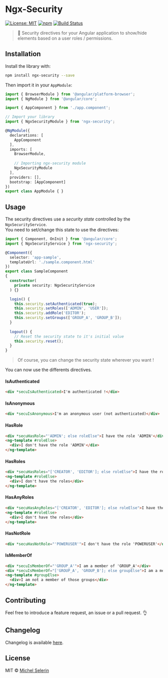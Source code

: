 # Ngx-Security

[![License: MIT](https://img.shields.io/badge/License-MIT-yellow.svg)](https://opensource.org/licenses/MIT)
[![npm](https://img.shields.io/npm/v/ngx-security.svg)](https://www.npmjs.com/package/ngx-security)
[![Build Status](https://travis-ci.org/mselerin/ngx-security.svg?branch=master)](https://travis-ci.org/mselerin/ngx-security)

> :closed_lock_with_key: Security directives for your Angular application to show/hide elements based on a user roles / permissions.


## Installation
Install the library with:
```bash
npm install ngx-security --save
```

Then import it in your `AppModule`:
```typescript
import { BrowserModule } from '@angular/platform-browser';
import { NgModule } from '@angular/core';

import { AppComponent } from './app.component';

// Import your library
import { NgxSecurityModule } from 'ngx-security';

@NgModule({
  declarations: [
    AppComponent
  ],
  imports: [
    BrowserModule,
    
    // Importing ngx-security module
    NgxSecurityModule
  ],
  providers: [],
  bootstrap: [AppComponent]
})
export class AppModule { }
```


## Usage

The security directives use a *security state* controlled by the `NgxSecurityService`.  
You need to set/change this state to use the directives:  

```typescript
import { Component, OnInit } from '@angular/core';
import { NgxSecurityService } from 'ngx-security';

@Component({
  selector: 'app-sample',
  templateUrl: './sample.component.html'
})
export class SampleComponent
{
  constructor(
    private security: NgxSecurityService
  ) {}

  login() {
    this.security.setAuthenticated(true);
    this.security.setRoles(['ADMIN', 'USER']);
    this.security.addRole('EDITOR');
    this.security.setGroups(['GROUP_A', 'GROUP_B']);
  }
  
  logout() {
    // Reset the security state to it's initial value
    this.security.reset();
  }
}
```

> Of course, you can change the security state wherever you want !

You can now use the differents directives.

#### IsAuthenticated
```html
<div *secuIsAuthenticated>I'm authenticated !</div>
```

#### IsAnonymous
```html
<div *secuIsAnonymous>I'm an anonymous user (not authenticated)</div>
```

#### HasRole
```html
<div *secuHasRole="'ADMIN'; else roleElse">I have the role 'ADMIN'</div>
<ng-template #roleElse>
  <div>I don't have the role 'ADMIN'</div>
</ng-template>
```


#### HasRoles
```html
<div *secuHasRoles="['CREATOR', 'EDITOR']; else roleElse">I have the role 'CREATOR' and 'EDITOR'</div>
<ng-template #roleElse>
  <div>I don't have the roles</div>
</ng-template>
```


#### HasAnyRoles
```html
<div *secuHasAnyRoles="['CREATOR', 'EDITOR']; else roleElse">I have the role 'CREATOR' or 'EDITOR'</div>
<ng-template #roleElse>
  <div>I don't have the roles</div>
</ng-template>
```


#### HasNotRole
```html
<div *secuHasNotRole="'POWERUSER'">I don't have the role 'POWERUSER'</div>
```


#### IsMemberOf
```html
<div *secuIsMemberOf="'GROUP_A'">I am a member of 'GROUP_A'</div>
<div *secuIsMemberOf="['GROUP_A', 'GROUP_B']; else groupElse">I am a member of 'GROUP_A' and 'GROUP_B'</div>
<ng-template #groupElse>
  <div>I am not a member of those groups</div>
</ng-template>
```


## Contributing
Feel free to introduce a feature request, an issue or a pull request. :ok_hand:


## Changelog
Changelog is available [here](https://github.com/mselerin/ngx-security/blob/master/projects/ngx-security/CHANGELOG.md).

## License
MIT © [Michel Selerin](https://github.com/mselerin)
